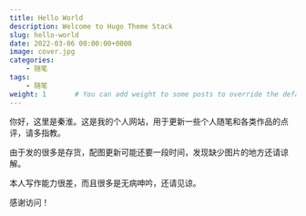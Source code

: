 ```yaml
---
title: Hello World
description: Welcome to Hugo Theme Stack
slug: hello-world
date: 2022-03-06 00:00:00+0000
image: cover.jpg
categories:
    - 随笔
tags:
    - 随笔
weight: 1       # You can add weight to some posts to override the default sorting (date descending)
---
```


你好，这里是秦淮。这是我的个人网站，用于更新一些个人随笔和各类作品的点评，请多指教。

由于发的很多是存货，配图更新可能还要一段时间，发现缺少图片的地方还请谅解。

本人写作能力很差，而且很多是无病呻吟，还请见谅。

感谢访问！